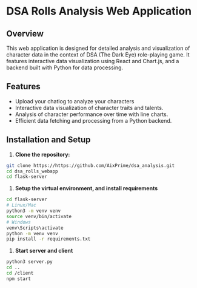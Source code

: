 # DSA Rolls Analysis Web Application

## Overview

This web application is designed for detailed analysis and visualization of character data in the context of DSA (The Dark Eye) role-playing game. It features interactive data visualization using React and Chart.js, and a backend built with Python for data processing.

## Features

- Upload your chatlog to analyze your characters
- Interactive data visualization of character traits and talents.
- Analysis of character performance over time with line charts.
- Efficient data fetching and processing from a Python backend.

## Installation and Setup

1. **Clone the repository:**
   
```bash
git clone https://https://github.com/AixPrime/dsa_analysis.git
cd dsa_rolls_webapp
cd flask-server
```


1. **Setup the virtual environment, and install requirements**
```bash
cd flask-server
# Linux/Mac
python3 -m venv venv 
source venv/bin/activate
# Windows
venv\Scripts\activate
python -m venv venv
pip install -r requirements.txt
```

1. **Start server and client**
```bash
python3 server.py
cd ..
cd /client
npm start
```